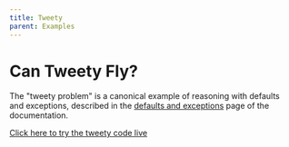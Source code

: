 ```yaml
---
title: Tweety
parent: Examples
---
```

# Can Tweety Fly?

The "tweety problem" is a canonical example of reasoning with defaults and exceptions, described in
the [defaults and exceptions](/docs/exceptions) page of the documentation.

[Click here to try the tweety code live](/blawx.html?load=/docs/code/tweety.blawx)
